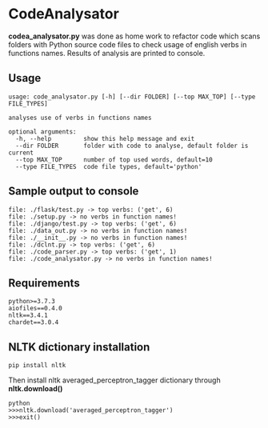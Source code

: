 # CodeAnalysator

**codea_analysator.py** was done as home work to refactor code which scans folders with Python source code files to check usage  of english verbs in functions names. Results of analysis are printed to console. 

## Usage
```
usage: code_analysator.py [-h] [--dir FOLDER] [--top MAX_TOP] [--type FILE_TYPES]

analyses use of verbs in functions names

optional arguments:
  -h, --help         show this help message and exit
  --dir FOLDER       folder with code to analyse, default folder is current
  --top MAX_TOP      number of top used words, default=10
  --type FILE_TYPES  code file types, default='python'

```

## Sample output to console
```
file: ./flask/test.py -> top verbs: ('get', 6)
file: ./setup.py -> no verbs in function names!
file: ./django/test.py -> top verbs: ('get', 6)
file: ./data_out.py -> no verbs in function names!
file: ./__init__.py -> no verbs in function names!
file: ./dclnt.py -> top verbs: ('get', 6)
file: ./code_parser.py -> top verbs: ('get', 1)
file: ./code_analysator.py -> no verbs in function names!

```

## Requirements
```
python>=3.7.3
aiofiles==0.4.0
nltk==3.4.1
chardet==3.0.4
```

## NLTK dictionary installation
```
pip install nltk
```
Then install nltk averaged_perceptron_tagger dictionary through **nltk.download()**
```
python
>>>nltk.download('averaged_perceptron_tagger')
>>>exit()